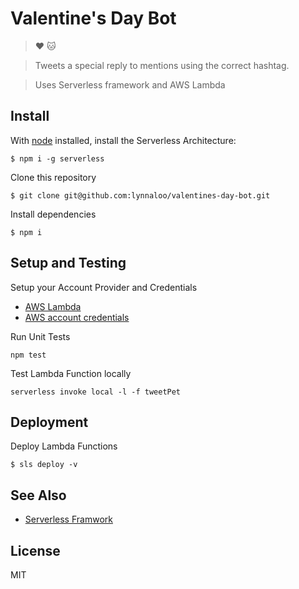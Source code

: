 # Valentine's Day Bot

> :heart: :cat:

> Tweets a special reply to mentions using the correct hashtag.

> Uses Serverless framework and AWS Lambda

## Install

With [node](https://nodejs.org/) installed, install the Serverless Architecture:

```
$ npm i -g serverless
```

Clone this repository

```
$ git clone git@github.com:lynnaloo/valentines-day-bot.git
```

Install dependencies

```
$ npm i
```

## Setup and Testing

Setup your Account Provider and Credentials

*   [AWS Lambda](https://serverless.com/framework/docs/providers/aws/setup)
*   [AWS account credentials](https://serverless.com/framework/docs/providers/aws/guide/credentials)

Run Unit Tests
```
npm test
```

Test Lambda Function locally
```
serverless invoke local -l -f tweetPet
```

## Deployment

Deploy Lambda Functions

```
$ sls deploy -v
```

## See Also

*   [Serverless Framwork](http://www.serverless.com)

## License

MIT
